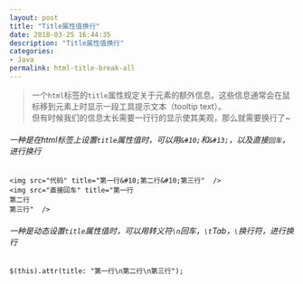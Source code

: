 ```yaml
---
layout: post
title: "Title属性值换行"
date: 2018-03-25 16:44:35
description: "Title属性值换行"
categories:
- Java
permalink: html-title-break-all
---
```


> 一个`html`标签的`title`属性规定关于元素的额外信息。这些信息通常会在鼠标移到元素上时显示一段工具提示文本（tooltip text）。  
但有时候我们的信息太长需要一行行的显示使其美观，那么就需要换行了~

###### 一种是在html标签上设置`title`属性值时，可以用`&#10;`和`&#13;`，以及直接`回车`，进行换行
```vim
<img src="代码" title="第一行&#10;第二行&#10;第三行"  />
<img src="直接回车" title="第一行
第二行
第三行"  />
```

###### 一种是动态设置`title`属性值时，可以用转义符`\n`回车，`\t`Tab，`\`换行符，进行换行

```vim
$(this).attr(title: "第一行\n第二行\n第三行");
```
